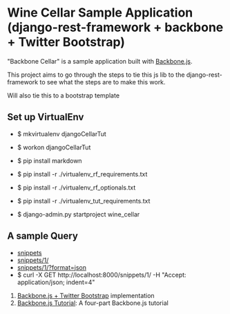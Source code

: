 # Wine Cellar Sample Application (django-rest-framework + backbone + Twitter Bootstrap) #
"Backbone Cellar" is a sample application built with [Backbone.js](http://documentcloud.github.com/backbone/).

This project aims to go through the steps to tie this js lib to the django-rest-framework to see what the steps are to make this work.

Will also tie this to a bootstrap template

## Set up VirtualEnv
- $ mkvirtualenv djangoCellarTut
- $ workon djangoCellarTut
- $ pip install markdown
- $ pip install -r ./virtualenv_rf_requirements.txt 
- $ pip install -r ./virtualenv_rf_optionals.txt 
- $ pip install -r ./virtualenv_tut_requirements.txt

- $ django-admin.py startproject wine_cellar

## A sample Query
- [snippets][snip1]
- [snippets/1/][snip2]
- [snippets/1/?format=json][snip3]
- $ curl -X GET http://localhost:8000/snippets/1/ -H "Accept: application/json; indent=4"

[snip1]: http://localhost:8000/snippets/
[snip2]: http://localhost:8000/snippets/1/
[snip3]: http://localhost:8000/snippets/1/?format=json
[tut]: http://django-rest-framework.org/tutorial/1-serialization.html



1. [Backbone.js + Twitter Bootstrap](https://github.com/ccoenraets/backbone-cellar/tree/master/bootstrap) implementation
2. [Backbone.js Tutorial](https://github.com/ccoenraets/backbone-cellar/tree/master/tutorial): A four-part Backbone.js tutorial
